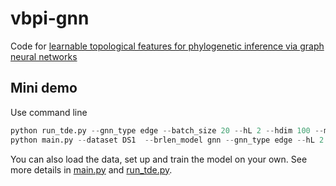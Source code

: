 # vbpi-gnn
Code for [learnable topological features for phylogenetic inference via graph neural networks](https://openreview.net/forum?id=hVVUY7p64WL)


## Mini demo

Use command line
```python
python run_tde.py --gnn_type edge --batch_size 20 --hL 2 --hdim 100 --maxIter 200000
python main.py --dataset DS1  --brlen_model gnn --gnn_type edge --hL 2 --hdim 100 --maxIter 400000 --empFreq --psp

```
You can also load the data, set up and train the model on your own. See more details in [main.py](https://github.com/zcrabbit/vbpi-gnn/blob/main/main.py) and [run_tde.py](https://github.com/zcrabbit/vbpi-gnn/blob/main/run_tde.py).
